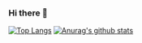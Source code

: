 ### Hi there 👋
[![Top Langs](https://github-readme-stats.vercel.app/api/top-langs/?username=slbin-park)](https://github.com/anuraghazra/github-readme-stats)
[![Anurag's github stats](https://github-readme-stats.vercel.app/api?username=slbin-park)](https://github.com/anuraghazra/github-readme-stats)

